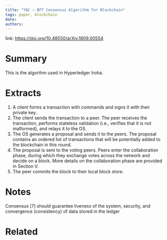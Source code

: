 ```yaml
---
title: "YAC — BFT Consensus Algorithm for Blockchain"
tags: paper, blockchain
date:
authors:
---
```


link: https://doi.org/10.48550/arXiv.1809.00554

# Summary
This is the algorthm used in Hyperledger Iroha. 

# Extracts

1. A client forms a transaction with commands and signs it with their private key. 
2. The client sends the transaction to a peer. The peer receives the transaction, performs stateless validation (i.e., verifies that it is not malformed), and relays it to the OS. 
3. The OS generates a proposal and sends it to the peers. The proposal contains an ordered list of transactions that will be potentially added to the blockchain in this round. 
4. The proposal is sent to the voting peers. Peers enter the collaboration phase, during which they exchange votes across the network and decide on a block. More details on the collaboration phase are provided in Section V. 
5. The peer commits the block to their local block store.

# Notes
Consensus [7] should guarantee liveness of the system, security, and convergence (consistency) of data stored in the ledger

# Related
